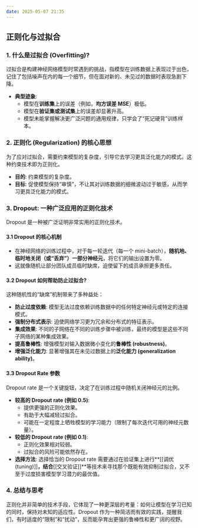 ```yaml
---
date: 2025-05-07 21:35
---
```

## 正则化与过拟合

### 1. 什么是过拟合 (Overfitting)?

过拟合是构建神经网络模型时常遇到的挑战，指模型在训练数据上表现过于出色，记住了包括噪声在内的每一个细节，但在面对新的、未见过的数据时表现急剧下降。

*   **典型迹象**:
    *   模型在**训练集**上的误差（例如，**均方误差 MSE**）极低。
    *   模型在**验证集或测试集**上的误差却显著升高。
    *   模型未能掌握解决更广泛问题的通用规律，只学会了“死记硬背”训练样本。

### 2. 正则化 (Regularization) 的核心思想

为了应对过拟合，需要约束模型的复杂度，引导它去学习更具泛化能力的模式。这种约束技术即为正则化。

*   **目的**: 约束模型的复杂度。
*   **目标**: 促使模型保持“审慎”，不让其对训练数据的细微波动过于敏感，从而学习更具泛化能力的模式。

### 3. Dropout: 一种广泛应用的正则化技术

Dropout 是一种被广泛证明非常实用的正则化技术。

#### 3.1 Dropout 的核心机制

*   在神经网络的训练过程中，对于每一轮迭代（每一个 mini-batch），**随机地、临时地关闭（或“丢弃”）一部分神经元**，将它们的输出设置为零。
*   这就像随机让部分团队成员临时缺席，迫使留下的成员承担更多责任。

#### 3.2 Dropout 如何帮助防止过拟合?

这种随机性的“缺席”机制带来了多种益处：

*   **防止过度依赖**: 模型无法过度依赖训练数据中的任何特定神经元或特定的连接模式。
*   **强制分布式表示**: 迫使网络学习更为冗余和分布式的特征表示。
*   **集成效果**: 不同的子网络在不同的训练步骤中被训练，最终的模型是这些不同子网络的某种集成效果。
*   **提高鲁棒性**: 增强模型对输入数据微小变化的**鲁棒性 (robustness)**。
*   **增强泛化能力**: 显著增强其在未见过数据上的**泛化能力 (generalization ability)**。

#### 3.3 Dropout Rate 参数

Dropout rate 是一个关键旋钮，决定了在训练过程中随机关闭神经元的比例。

*   **较高的 Dropout rate (例如 0.5)**:
    *   提供更强的正则化效果。
    *   有助于大幅减轻过拟合。
    *   可能在一定程度上牺牲模型的学习能力（限制了每次迭代可用的神经元数量）。
*   **较低的 Dropout rate (例如 0.1)**:
    *   正则化效果相对较弱。
    *   过拟合的风险可能依然存在。
*   **选择方法**: 选择恰当的 Dropout rate 需要通过在验证集上进行**[[调优 (tuning)]]**，结合**[[交叉验证]]**等技术来寻找那个既能有效抑制过拟合，又不至于过度损害模型学习潜力的最优值。

### 4. 总结与思考

正则化并非简单的技术手段，它体现了一种更深层的考量：如何让模型在学习已知的同时，保持对未知的适应性。Dropout 作为一种简洁而有效的实践，提醒我们，有时适度的“限制”和“扰动”，反而能孕育出更强的鲁棒性和更广阔的视野。
